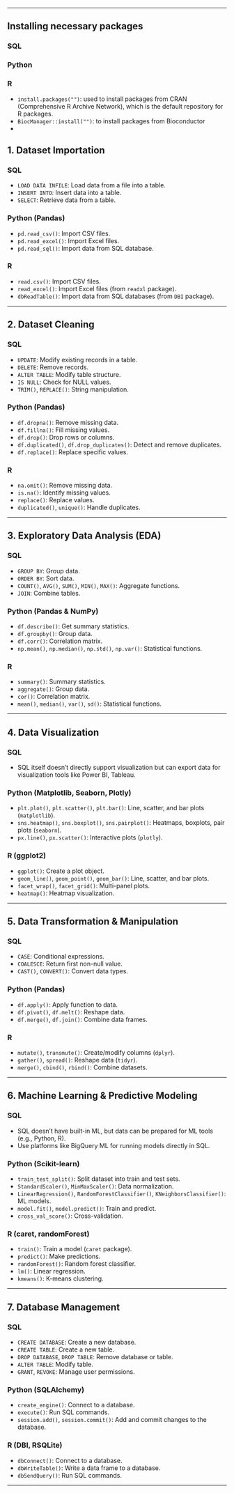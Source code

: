 
---
## Installing necessary packages
### SQL

### Python

### R
- `install.packages("")`: used to install packages from CRAN (Comprehensive R Archive Network), which is the default repository for R packages.
- `BiocManager::install("")`: to install packages from Bioconductor
- 

## 1. Dataset Importation

### SQL
- `LOAD DATA INFILE`: Load data from a file into a table.
- `INSERT INTO`: Insert data into a table.
- `SELECT`: Retrieve data from a table.

### Python (Pandas)
- `pd.read_csv()`: Import CSV files.
- `pd.read_excel()`: Import Excel files.
- `pd.read_sql()`: Import data from SQL database.

### R
- `read.csv()`: Import CSV files.
- `read_excel()`: Import Excel files (from `readxl` package).
- `dbReadTable()`: Import data from SQL databases (from `DBI` package).

---

## 2. Dataset Cleaning

### SQL
- `UPDATE`: Modify existing records in a table.
- `DELETE`: Remove records.
- `ALTER TABLE`: Modify table structure.
- `IS NULL`: Check for NULL values.
- `TRIM()`, `REPLACE()`: String manipulation.

### Python (Pandas)
- `df.dropna()`: Remove missing data.
- `df.fillna()`: Fill missing values.
- `df.drop()`: Drop rows or columns.
- `df.duplicated()`, `df.drop_duplicates()`: Detect and remove duplicates.
- `df.replace()`: Replace specific values.

### R
- `na.omit()`: Remove missing data.
- `is.na()`: Identify missing values.
- `replace()`: Replace values.
- `duplicated()`, `unique()`: Handle duplicates.

---

## 3. Exploratory Data Analysis (EDA)

### SQL
- `GROUP BY`: Group data.
- `ORDER BY`: Sort data.
- `COUNT()`, `AVG()`, `SUM()`, `MIN()`, `MAX()`: Aggregate functions.
- `JOIN`: Combine tables.

### Python (Pandas & NumPy)
- `df.describe()`: Get summary statistics.
- `df.groupby()`: Group data.
- `df.corr()`: Correlation matrix.
- `np.mean()`, `np.median()`, `np.std()`, `np.var()`: Statistical functions.

### R
- `summary()`: Summary statistics.
- `aggregate()`: Group data.
- `cor()`: Correlation matrix.
- `mean()`, `median()`, `var()`, `sd()`: Statistical functions.

---

## 4. Data Visualization

### SQL
- SQL itself doesn’t directly support visualization but can export data for visualization tools like Power BI, Tableau.

### Python (Matplotlib, Seaborn, Plotly)
- `plt.plot()`, `plt.scatter()`, `plt.bar()`: Line, scatter, and bar plots (`matplotlib`).
- `sns.heatmap()`, `sns.boxplot()`, `sns.pairplot()`: Heatmaps, boxplots, pair plots (`seaborn`).
- `px.line()`, `px.scatter()`: Interactive plots (`plotly`).

### R (ggplot2)
- `ggplot()`: Create a plot object.
- `geom_line()`, `geom_point()`, `geom_bar()`: Line, scatter, and bar plots.
- `facet_wrap()`, `facet_grid()`: Multi-panel plots.
- `heatmap()`: Heatmap visualization.

---

## 5. Data Transformation & Manipulation

### SQL
- `CASE`: Conditional expressions.
- `COALESCE`: Return first non-null value.
- `CAST()`, `CONVERT()`: Convert data types.

### Python (Pandas)
- `df.apply()`: Apply function to data.
- `df.pivot()`, `df.melt()`: Reshape data.
- `df.merge()`, `df.join()`: Combine data frames.

### R
- `mutate()`, `transmute()`: Create/modify columns (`dplyr`).
- `gather()`, `spread()`: Reshape data (`tidyr`).
- `merge()`, `cbind()`, `rbind()`: Combine datasets.

---

## 6. Machine Learning & Predictive Modeling

### SQL
- SQL doesn’t have built-in ML, but data can be prepared for ML tools (e.g., Python, R).
- Use platforms like BigQuery ML for running models directly in SQL.

### Python (Scikit-learn)
- `train_test_split()`: Split dataset into train and test sets.
- `StandardScaler()`, `MinMaxScaler()`: Data normalization.
- `LinearRegression()`, `RandomForestClassifier()`, `KNeighborsClassifier()`: ML models.
- `model.fit()`, `model.predict()`: Train and predict.
- `cross_val_score()`: Cross-validation.

### R (caret, randomForest)
- `train()`: Train a model (`caret` package).
- `predict()`: Make predictions.
- `randomForest()`: Random forest classifier.
- `lm()`: Linear regression.
- `kmeans()`: K-means clustering.

---

## 7. Database Management

### SQL
- `CREATE DATABASE`: Create a new database.
- `CREATE TABLE`: Create a new table.
- `DROP DATABASE`, `DROP TABLE`: Remove database or table.
- `ALTER TABLE`: Modify table.
- `GRANT`, `REVOKE`: Manage user permissions.

### Python (SQLAlchemy)
- `create_engine()`: Connect to a database.
- `execute()`: Run SQL commands.
- `session.add()`, `session.commit()`: Add and commit changes to the database.

### R (DBI, RSQLite)
- `dbConnect()`: Connect to a database.
- `dbWriteTable()`: Write a data frame to a database.
- `dbSendQuery()`: Run SQL commands.

---

